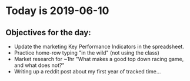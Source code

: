 # Today is 2019-06-10

## Objectives for the day:

- Update the marketing Key Performance Indicators in the spreadsheet.
- Practice home-row typing "in the wild" (not using the class)
- Market research for ~1hr "What makes a good top down racing game, and what does not?"
- Writing up a reddit post about my first year of tracked time...
